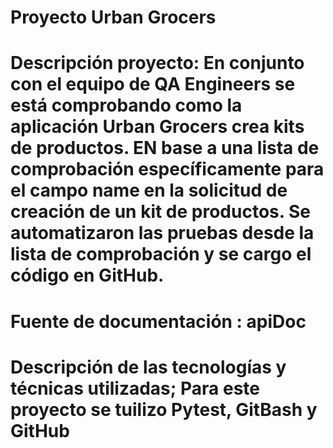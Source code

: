 # Proyecto Urban Grocers 
# Descripción proyecto: En conjunto con el equipo de QA Engineers se está comprobando como la aplicación Urban Grocers crea kits de productos. EN base a una lista de comprobación específicamente para el campo name en la solicitud de creación de un kit de productos. Se automatizaron las pruebas desde la lista de comprobación y se cargo el código en GitHub.
# Fuente de documentación : apiDoc
# Descripción de las tecnologías y técnicas utilizadas; Para este proyecto se tuilizo Pytest, GitBash y GitHub
